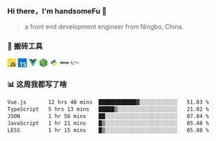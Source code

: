 
### Hi there，I'm handsomeFu 👋
> a front end development engineer from Ningbo, China.

### 🔧 搬砖工具
<code><img height="20" src="https://raw.githubusercontent.com/github/explore/80688e429a7d4ef2fca1e82350fe8e3517d3494d/topics/javascript/javascript.png"></code>
<code><img height="20" src="https://raw.githubusercontent.com/github/explore/80688e429a7d4ef2fca1e82350fe8e3517d3494d/topics/typescript/typescript.png"></code>
<code><img height="20" src="https://raw.githubusercontent.com/github/explore/80688e429a7d4ef2fca1e82350fe8e3517d3494d/topics/vue/vue.png"></code>
<code><img height="20" src="https://raw.githubusercontent.com/github/explore/80688e429a7d4ef2fca1e82350fe8e3517d3494d/topics/nodejs/nodejs.png"></code>
<code><img height="20" src="https://raw.githubusercontent.com/github/explore/80688e429a7d4ef2fca1e82350fe8e3517d3494d/topics/python/python.png"></code>
<code><img height="20" src="https://raw.githubusercontent.com/github/explore/80688e429a7d4ef2fca1e82350fe8e3517d3494d/topics/django/django.png"></code>
<code><img height="20" src="https://raw.githubusercontent.com/github/explore/80688e429a7d4ef2fca1e82350fe8e3517d3494d/topics/flask/flask.png"></code>



### 📊 这周我都写了啥
<!--START_SECTION:waka-->
```text
Vue.js       12 hrs 40 mins  ████████████▓░░░░░░░░░░░░   51.03 % 
TypeScript   5 hrs 13 mins   █████▒░░░░░░░░░░░░░░░░░░░   21.02 % 
JSON         1 hr 56 mins    ██░░░░░░░░░░░░░░░░░░░░░░░   07.84 % 
JavaScript   1 hr 21 mins    █▒░░░░░░░░░░░░░░░░░░░░░░░   05.48 % 
LESS         1 hr 15 mins    █▒░░░░░░░░░░░░░░░░░░░░░░░   05.08 % 
```
<!--END_SECTION:waka-->
